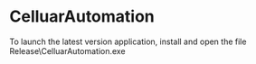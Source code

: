 # CelluarAutomation
To launch the latest version application, install and open the file Release\\CelluarAutomation.exe
